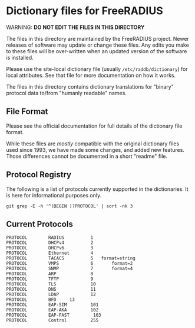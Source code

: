 # Dictionary files for FreeRADIUS

WARNING: **DO NOT EDIT THE FILES IN THIS DIRECTORY**

The files in this directory are maintained by the FreeRADIUS project.
Newer releases of software may update or change these files. Any edits
you make to these files will be over-written when an updated version
of the software is installed.

Please use the site-local dictionary file (usually `/etc/raddb/dictionary`)
for local attributes.  See that file for more documentation on how it works.

The files in this directory contains dictionary translations for
"binary" protocol data to/from "humanly readable" names.

## File Format

Please see the official documentation for full details of the
dictionary file format.

While these files are _mostly_ compatible with the original dictionary
files used since 1993, we have made some changes, and added new
features.  Those differences cannot be documented in a short "readme"
file.

## Protocol Registry

The following is a list of protocols currently supported in the
dictionaries.  It is here for informational purposes only.

```
git grep -E -h '^(BEGIN )?PROTOCOL' | sort -nk 3
```

## Current Protocols

```
PROTOCOL        RADIUS          1
PROTOCOL        DHCPv4          2
PROTOCOL        DHCPv6          3
PROTOCOL        Ethernet        4
PROTOCOL        TACACS          5	format=string
PROTOCOL        VMPS            6       format=2
PROTOCOL        SNMP            7       format=4
PROTOCOL        ARP             8
PROTOCOL        TFTP            9
PROTOCOL        TLS             10
PROTOCOL        DNS             11
PROTOCOL        LDAP            12
PROTOCOL        BFD		13
PROTOCOL        EAP-SIM         101
PROTOCOL        EAP-AKA         102
PROTOCOL        EAP-FAST         103
PROTOCOL        Control         255
```
